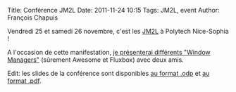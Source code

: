 Title: Conférence JM2L
Date: 2011-11-24 10:15
Tags: JM2L, event
Author: François Chapuis

Vendredi 25 et samedi 26 novembre, c'est les [JM2L](http://jm2l.linux-azur.org/content/2011/programme) à Polytech Nice-Sophia !

A l'occasion de cette manifestation, [je présenterai différents "Window Managers"](http://jm2l.linux-azur.org/conference/2011/presentation-de-differents-windows-managers) (sûrement Awesome et Fluxbox) avec deux amis.

Edit: les slides de la conférence sont disponibles [au format .odp]({filename}/resources/111124/Window_Managers_JM2L_2011.odp) et [au format .pdf]({filename}/resources/111124/Window_Managers_JM2L_2011.pdf). 